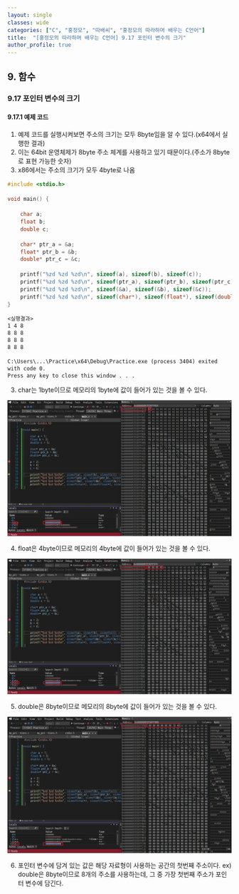 ```yaml
---
layout: single
classes: wide
categories: ["C", "홍정모", "따배씨", "홍정모의 따라하며 배우는 C언어"]
title:  "[홍정모의 따라하며 배우는 C언어] 9.17 포인터 변수의 크기"
author_profile: true
---
```


## 9. 함수

### 9.17 포인터 변수의 크기

#### 9.17.1 예제 코드 

1. 예제 코드를 실행시켜보면 주소의 크기는 모두 8byte임을 알 수 있다.(x64에서 실행한 결과)
2. 이는 64bit 운영체제가 8byte 주소 체계를 사용하고 있기 때문이다.(주소가 8byte로 표현 가능한 숫자)
3. x86에서는 주소의 크기가 모두 4byte로 나옴

```c
#include <stdio.h>

void main() {

	char a;
	float b;
	double c;

	char* ptr_a = &a;
	float* ptr_b = &b;
	double* ptr_c = &c;

	printf("%zd %zd %zd\n", sizeof(a), sizeof(b), sizeof(c));
	printf("%zd %zd %zd\n", sizeof(ptr_a), sizeof(ptr_b), sizeof(ptr_c));
	printf("%zd %zd %zd\n", sizeof(&a), sizeof(&b), sizeof(&c));
	printf("%zd %zd %zd\n", sizeof(char*), sizeof(float*), sizeof(double*));
}
```
```
<실행결과>
1 4 8
8 8 8
8 8 8
8 8 8

C:\Users\...\Practice\x64\Debug\Practice.exe (process 3404) exited with code 0.
Press any key to close this window . . .
```

3. char는 1byte이므로 메모리의 1byte에 값이 들어가 있는 것을 볼 수 있다.

![image](/assets/images/tbc/section9/9.17.1.jpg)

4. float은 4byte이므로 메모리의 4byte에 값이 들어가 있는 것을 볼 수 있다.

![image](/assets/images/tbc/section9/9.17.2.jpg)

5. double은 8byte이므로 메모리의 8byte에 값이 들어가 있는 것을 볼 수 있다.

![image](/assets/images/tbc/section9/9.17.3.jpg)

6. 포인터 변수에 담겨 있는 값은 해당 자료형이 사용하는 공간의 첫번째 주소이다. ex) double은 8byte이므로 8개의 주소를 사용하는데, 그 중 가장 첫번째 주소가 포인터 변수에 담긴다.

